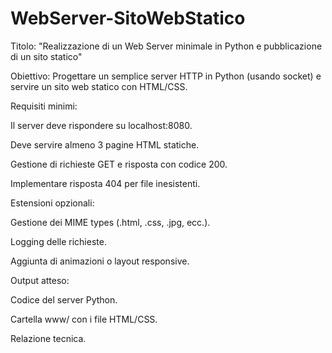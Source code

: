 # WebServer-SitoWebStatico

Titolo: "Realizzazione di un Web Server minimale in Python e pubblicazione di un sito statico"

Obiettivo: Progettare un semplice server HTTP in Python (usando socket) e servire un sito web statico con HTML/CSS.

Requisiti minimi:

Il server deve rispondere su localhost:8080.

Deve servire almeno 3 pagine HTML statiche.

Gestione di richieste GET e risposta con codice 200.

Implementare risposta 404 per file inesistenti.

Estensioni opzionali:

Gestione dei MIME types (.html, .css, .jpg, ecc.).

Logging delle richieste.

Aggiunta di animazioni o layout responsive.

Output atteso:

Codice del server Python.

Cartella www/ con i file HTML/CSS.

Relazione tecnica.
